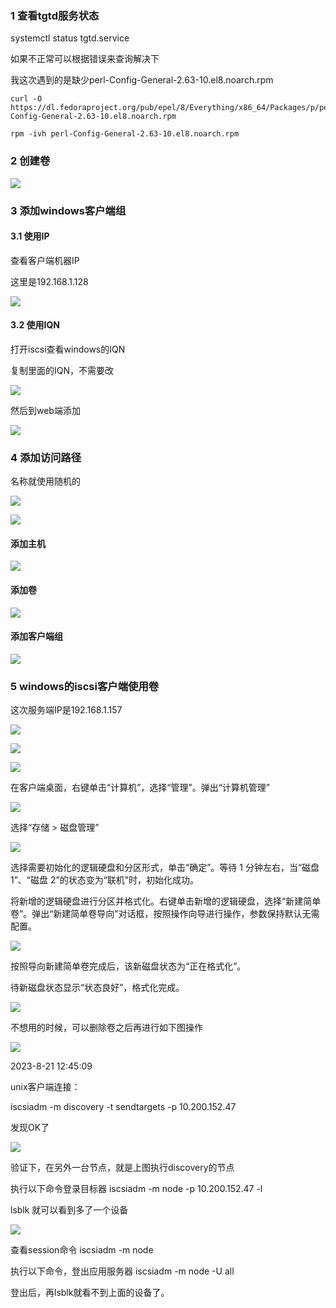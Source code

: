 ### 1 查看tgtd服务状态

systemctl status tgtd.service

如果不正常可以根据错误来查询解决下

我这次遇到的是缺少perl-Config-General-2.63-10.el8.noarch.rpm

```
curl -O  https://dl.fedoraproject.org/pub/epel/8/Everything/x86_64/Packages/p/perl-Config-General-2.63-10.el8.noarch.rpm

rpm -ivh perl-Config-General-2.63-10.el8.noarch.rpm
```

### 2 创建卷

![](https://gitee.com/hxc8/images6/raw/master/img/202407182352743.jpg)

### 3 添加windows客户端组

#### 3.1 使用IP

查看客户端机器IP

这里是192.168.1.128

![](https://gitee.com/hxc8/images6/raw/master/img/202407182352069.jpg)

#### 3.2 使用IQN

打开iscsi查看windows的IQN

复制里面的IQN，不需要改

![](https://gitee.com/hxc8/images6/raw/master/img/202407182352284.jpg)

然后到web端添加

![](https://gitee.com/hxc8/images6/raw/master/img/202407182352584.jpg)

### 4 添加访问路径

名称就使用随机的

![](https://gitee.com/hxc8/images6/raw/master/img/202407182352600.jpg)

![](https://gitee.com/hxc8/images6/raw/master/img/202407182352863.jpg)

#### 添加主机

![](https://gitee.com/hxc8/images6/raw/master/img/202407182352784.jpg)

#### 添加卷

![](https://gitee.com/hxc8/images6/raw/master/img/202407182352098.jpg)

#### 添加客户端组

![](https://gitee.com/hxc8/images6/raw/master/img/202407182352127.jpg)

### 5 windows的iscsi客户端使用卷

这次服务端IP是192.168.1.157

![](https://gitee.com/hxc8/images6/raw/master/img/202407182352967.jpg)

![](https://gitee.com/hxc8/images6/raw/master/img/202407182352230.jpg)

![](https://gitee.com/hxc8/images6/raw/master/img/202407182352894.jpg)

在客户端桌面，右键单击“计算机”，选择“管理”。弹出“计算机管理”

![](https://gitee.com/hxc8/images6/raw/master/img/202407182352052.jpg)

选择“存储 > 磁盘管理”

![](https://gitee.com/hxc8/images6/raw/master/img/202407182352814.jpg)

选择需要初始化的逻辑硬盘和分区形式，单击“确定”。等待 1 分钟左右，当“磁盘 1”、“磁盘 2”的状态变为“联机”时，初始化成功。

将新增的逻辑硬盘进行分区并格式化。右键单击新增的逻辑硬盘，选择“新建简单卷”。弹出“新建简单卷导向”对话框，按照操作向导进行操作，参数保持默认无需配置。

![](https://gitee.com/hxc8/images6/raw/master/img/202407182353937.jpg)

按照导向新建简单卷完成后，该新磁盘状态为“正在格式化”。

待新磁盘状态显示“状态良好”，格式化完成。

![](https://gitee.com/hxc8/images6/raw/master/img/202407182353104.jpg)

不想用的时候，可以删除卷之后再进行如下图操作

![](https://gitee.com/hxc8/images6/raw/master/img/202407182353212.jpg)

2023-8-21 12:45:09

unix客户端连接：

iscsiadm -m discovery -t sendtargets -p 10.200.152.47  

发现OK了

![](https://gitee.com/hxc8/images6/raw/master/img/202407182353301.jpg)

验证下，在另外一台节点，就是上图执行discovery的节点

执行以下命令登录目标器  iscsiadm -m node -p 10.200.152.47 -l

lsblk  就可以看到多了一个设备

![](https://gitee.com/hxc8/images6/raw/master/img/202407182353288.jpg)

查看session命令 iscsiadm -m node  

执行以下命令，登出应用服务器 iscsiadm -m node -U all

登出后，再lsblk就看不到上面的设备了。